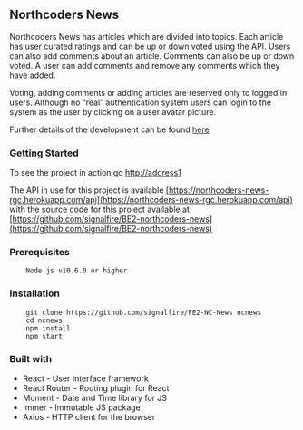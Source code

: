 ## Northcoders News

Northcoders News has articles which are divided into topics. Each article has user curated ratings and can be up or down voted using the API. Users can also add comments about an article. Comments can also be up or down voted. A user can add comments and remove any comments which they have added.

Voting, adding comments or adding articles are reserved only to logged in users. Although no “real” authentication system users can login to the system as the user by clicking on a user avatar picture.

Further details of the development can be found [here](https://github.com/signalfire/FE2-NC-News/blob/master/dev.pdf)

### Getting Started

To see the project in action go [http://address1](http://)

The API in use for this project is available [https://northcoders-news-rgc.herokuapp.com/api](https://northcoders-news-rgc.herokuapp.com/api) with the source code for this project available at [https://github.com/signalfire/BE2-northcoders-news](https://github.com/signalfire/BE2-northcoders-news)

### Prerequisites

```
    Node.js v10.6.0 or higher
```

### Installation

```
    git clone https://github.com/signalfire/FE2-NC-News ncnews
    cd ncnews
    npm install
    npm start
```

### Built with

* React - User Interface framework
* React Router - Routing plugin for React
* Moment - Date and Time library for JS
* Immer - Immutable JS package
* Axios - HTTP client for the browser